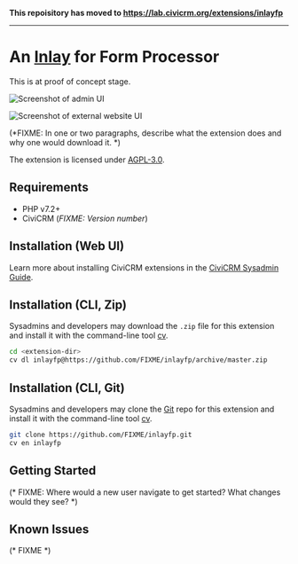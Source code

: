 **This repoisitory has moved to <https://lab.civicrm.org/extensions/inlayfp>**

--------------------

# An [Inlay](https://lab.civicrm.org/extensions/inlay) for Form Processor

This is at proof of concept stage.

![Screenshot of admin UI](/images/screenshot-1.png)

![Screenshot of external website UI](/images/screenshot-2.png)

(*FIXME: In one or two paragraphs, describe what the extension does and why one would download it. *)

The extension is licensed under [AGPL-3.0](LICENSE.txt).

## Requirements

* PHP v7.2+
* CiviCRM (*FIXME: Version number*)

## Installation (Web UI)

Learn more about installing CiviCRM extensions in the [CiviCRM Sysadmin Guide](https://docs.civicrm.org/sysadmin/en/latest/customize/extensions/).

## Installation (CLI, Zip)

Sysadmins and developers may download the `.zip` file for this extension and
install it with the command-line tool [cv](https://github.com/civicrm/cv).

```bash
cd <extension-dir>
cv dl inlayfp@https://github.com/FIXME/inlayfp/archive/master.zip
```

## Installation (CLI, Git)

Sysadmins and developers may clone the [Git](https://en.wikipedia.org/wiki/Git) repo for this extension and
install it with the command-line tool [cv](https://github.com/civicrm/cv).

```bash
git clone https://github.com/FIXME/inlayfp.git
cv en inlayfp
```

## Getting Started

(* FIXME: Where would a new user navigate to get started? What changes would they see? *)

## Known Issues

(* FIXME *)

